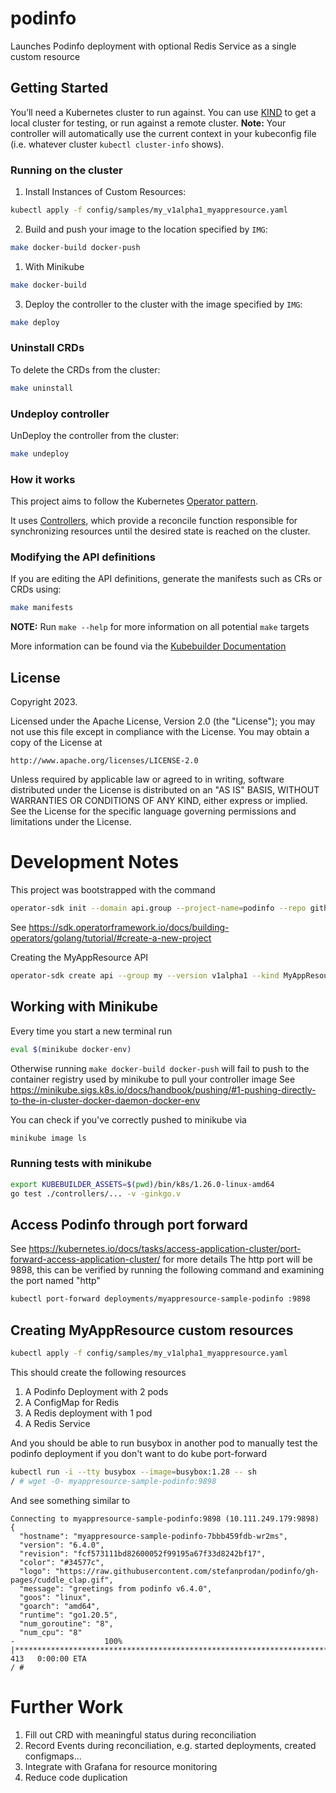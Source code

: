 # podinfo
Launches Podinfo deployment with optional Redis Service as a single custom resource

## Getting Started
You’ll need a Kubernetes cluster to run against. You can use [KIND](https://sigs.k8s.io/kind) to get a local cluster for testing, or run against a remote cluster.
**Note:** Your controller will automatically use the current context in your kubeconfig file (i.e. whatever cluster `kubectl cluster-info` shows).

### Running on the cluster
1. Install Instances of Custom Resources:

```sh
kubectl apply -f config/samples/my_v1alpha1_myappresource.yaml
```

2. Build and push your image to the location specified by `IMG`:

```sh
make docker-build docker-push
```
  1. With Minikube
```sh
make docker-build
```

3. Deploy the controller to the cluster with the image specified by `IMG`:

```sh
make deploy
```

### Uninstall CRDs
To delete the CRDs from the cluster:

```sh
make uninstall
```

### Undeploy controller
UnDeploy the controller from the cluster:

```sh
make undeploy
```

### How it works
This project aims to follow the Kubernetes [Operator pattern](https://kubernetes.io/docs/concepts/extend-kubernetes/operator/).

It uses [Controllers](https://kubernetes.io/docs/concepts/architecture/controller/),
which provide a reconcile function responsible for synchronizing resources until the desired state is reached on the cluster.

### Modifying the API definitions
If you are editing the API definitions, generate the manifests such as CRs or CRDs using:

```sh
make manifests
```

**NOTE:** Run `make --help` for more information on all potential `make` targets

More information can be found via the [Kubebuilder Documentation](https://book.kubebuilder.io/introduction.html)

## License

Copyright 2023.

Licensed under the Apache License, Version 2.0 (the "License");
you may not use this file except in compliance with the License.
You may obtain a copy of the License at

    http://www.apache.org/licenses/LICENSE-2.0

Unless required by applicable law or agreed to in writing, software
distributed under the License is distributed on an "AS IS" BASIS,
WITHOUT WARRANTIES OR CONDITIONS OF ANY KIND, either express or implied.
See the License for the specific language governing permissions and
limitations under the License.

# Development Notes

This project was bootstrapped with the command
```sh
operator-sdk init --domain api.group --project-name=podinfo --repo github.com/trevorackerman/podinfo-operator
```
See https://sdk.operatorframework.io/docs/building-operators/golang/tutorial/#create-a-new-project

Creating the MyAppResource API
```sh
operator-sdk create api --group my --version v1alpha1 --kind MyAppResource --resource --controller
```
## Working with Minikube

Every time you start a new terminal run

```sh
eval $(minikube docker-env)
```

Otherwise running `make docker-build docker-push` will fail to push to the container registry used by minikube to pull your controller image
See https://minikube.sigs.k8s.io/docs/handbook/pushing/#1-pushing-directly-to-the-in-cluster-docker-daemon-docker-env

You can check if you've correctly pushed to minikube via

```sh
minikube image ls
```

### Running tests with minikube

```sh
export KUBEBUILDER_ASSETS=$(pwd)/bin/k8s/1.26.0-linux-amd64
go test ./controllers/... -v -ginkgo.v
```

## Access Podinfo through port forward

See https://kubernetes.io/docs/tasks/access-application-cluster/port-forward-access-application-cluster/ for more details
The http port will be 9898, this can be verified by running the following command and examining the port named "http"
```sh
kubectl port-forward deployments/myappresource-sample-podinfo :9898
```

## Creating MyAppResource custom resources
```sh
kubectl apply -f config/samples/my_v1alpha1_myappresource.yaml   
```

This should create the following resources
1. A Podinfo Deployment with 2 pods
2. A ConfigMap for Redis
3. A Redis deployment with 1 pod
4. A Redis Service

And you should be able to run busybox in another pod to manually test the podinfo deployment if you don't want to do kube port-forward
```sh
kubectl run -i --tty busybox --image=busybox:1.28 -- sh
/ # wget -O- myappresource-sample-podinfo:9898
```

And see something similar to
```
Connecting to myappresource-sample-podinfo:9898 (10.111.249.179:9898)
{
  "hostname": "myappresource-sample-podinfo-7bbb459fdb-wr2ms",
  "version": "6.4.0",
  "revision": "fcf573111bd82600052f99195a67f33d8242bf17",
  "color": "#34577c",
  "logo": "https://raw.githubusercontent.com/stefanprodan/podinfo/gh-pages/cuddle_clap.gif",
  "message": "greetings from podinfo v6.4.0",
  "goos": "linux",
  "goarch": "amd64",
  "runtime": "go1.20.5",
  "num_goroutine": "8",
  "num_cpu": "8"
-                    100% |*******************************************************************************************************************************************************************|   413   0:00:00 ETA
/ #
```

# Further Work
1. Fill out CRD with meaningful status during reconciliation
1. Record Events during reconciliation, e.g. started deployments, created configmaps...
1. Integrate with Grafana for resource monitoring
1. Reduce code duplication